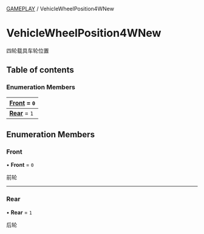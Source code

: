 [GAMEPLAY](../groups/Core.GAMEPLAY.md) / VehicleWheelPosition4WNew

# VehicleWheelPosition4WNew <Badge type="tip" text="Enumeration" /> <Score text="VehicleWheelPosition4WNew" />

<p class="content-big"> 四轮载具车轮位置 </p>

## Table of contents

### Enumeration Members <Score text="Enumeration" /> 
| **[Front](mw.VehicleWheelPosition4WNew.md#front)** = ``0``  |
| :----- |
| **[Rear](mw.VehicleWheelPosition4WNew.md#rear)** = ``1`` |

## Enumeration Members

### Front <Score text="Front" /> 

• **Front** = ``0``

前轮

___

### Rear <Score text="Rear" /> 

• **Rear** = ``1``

后轮
